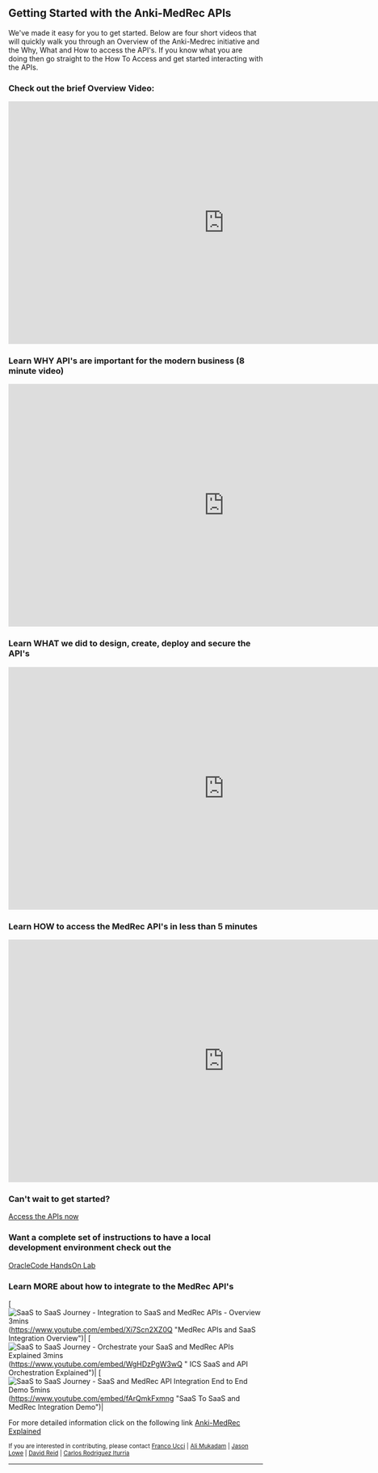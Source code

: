 ## Getting Started with the Anki-MedRec APIs

We've made it easy for you to get started.
Below are four short videos that will quickly walk you through an Overview of the Anki-Medrec initiative and the Why, What and How to access the API's. If you know what you are doing then go straight to the How To Access and get started interacting with the APIs. 


### Check out the brief Overview Video:

<iframe width="854" height="480" src="https://www.youtube.com/embed/MDGg1r9CtCw?rel=0" frameborder="0" allowfullscreen></iframe>

### Learn WHY API's are important for the modern business (8 minute video)

<iframe width="854" height="480" src="https://www.youtube.com/embed/9Eukapq75vs" frameborder="0" allowfullscreen></iframe>

### Learn WHAT we did to design, create, deploy and secure the API's

<iframe width="854" height="480" src="https://www.youtube.com/embed/9ra_guIjce8?rel=0" frameborder="0" allowfullscreen></iframe>

### Learn HOW to access the MedRec API's in less than 5 minutes

<iframe width="854" height="480" src="https://www.youtube.com/embed/9ra_guIjce8?rel=0" frameborder="0" allowfullscreen></iframe>

### Can't wait to get started? 
[Access the APIs now](http://developers.oracleau.cloud)

### Want a complete set of instructions to have a local development environment check out the 
[OracleCode HandsOn Lab](handsonlabs.md) 

### Learn MORE about how to integrate to the MedRec API's
[![SaaS to SaaS Journey - Integration to SaaS and MedRec APIs - Overview 3mins](http://img.youtube.com/vi/Xi7Scn2XZ0Q/3.jpg)(https://www.youtube.com/embed/Xi7Scn2XZ0Q "MedRec APIs and SaaS Integration Overview")|
[![SaaS to SaaS Journey - Orchestrate your SaaS and MedRec APIs Explained 3mins](http://img.youtube.com/vi/WgHDzPgW3wQ/2.jpg)(https://www.youtube.com/embed/WgHDzPgW3wQ " ICS SaaS and API Orchestration Explained")|
[![SaaS to SaaS Journey - SaaS and MedRec API Integration End to End Demo 5mins](http://img.youtube.com/vi/fArQmkFxmng/2.jpg)(https://www.youtube.com/embed/fArQmkFxmng "SaaS To SaaS and MedRec Integration Demo")|

For more detailed information click on the following link [Anki-MedRec Explained](index.md)

<sub> If you are interested in contributing, please contact [Franco Ucci](franco.ucci@oracle.com) | [Ali Mukadam](ali.mukadam@oracle.com) | [Jason Lowe](jason.lowe@oracle.com) | [David Reid](david.m.reid@oracle.com) | [Carlos Rodriguez Iturria](https://www.linkedin.com/in/citurria/)</sub>

<hr/>

